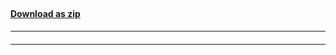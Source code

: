 ## <SampleName>
#### [Download as zip](https://grapecity.github.io/DownGit/#/home?url=https://github.com/GrapeCity/ComponentOne-WinForms-Samples/tree/master/NetFramework\Template\CS\RibbonAndTheme)
____
#### <SampleTitle>
____
<SampleDescription> 
